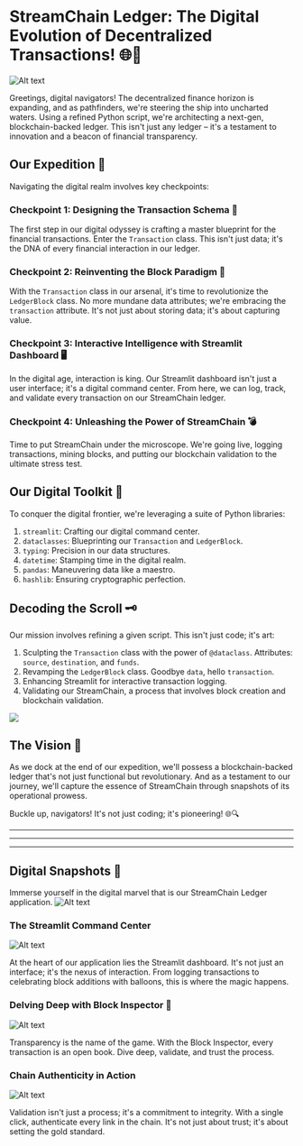 # StreamChain Ledger: The Digital Evolution of Decentralized Transactions! 🌐💼
![Alt text](Instructions/Images/dreamshaper.jpg)

Greetings, digital navigators! The decentralized finance horizon is expanding, and as pathfinders, we're steering the ship into uncharted waters. Using a refined Python script, we're architecting a next-gen, blockchain-backed ledger. This isn't just any ledger – it's a testament to innovation and a beacon of financial transparency.

## Our Expedition 🚀

Navigating the digital realm involves key checkpoints:

### Checkpoint 1: Designing the Transaction Schema 📜

The first step in our digital odyssey is crafting a master blueprint for the financial transactions. Enter the `Transaction` class. This isn't just data; it's the DNA of every financial interaction in our ledger.

### Checkpoint 2: Reinventing the Block Paradigm 🔗

With the `Transaction` class in our arsenal, it's time to revolutionize the `LedgerBlock` class. No more mundane data attributes; we're embracing the `transaction` attribute. It's not just about storing data; it's about capturing value.

### Checkpoint 3: Interactive Intelligence with Streamlit Dashboard 🖥️

In the digital age, interaction is king. Our Streamlit dashboard isn't just a user interface; it's a digital command center. From here, we can log, track, and validate every transaction on our StreamChain ledger.

### Checkpoint 4: Unleashing the Power of StreamChain 💣

Time to put StreamChain under the microscope. We're going live, logging transactions, mining blocks, and putting our blockchain validation to the ultimate stress test.

## Our Digital Toolkit 🔧

To conquer the digital frontier, we're leveraging a suite of Python libraries:

1. `streamlit`: Crafting our digital command center.
2. `dataclasses`: Blueprinting our `Transaction` and `LedgerBlock`.
3. `typing`: Precision in our data structures.
4. `datetime`: Stamping time in the digital realm.
5. `pandas`: Maneuvering data like a maestro.
6. `hashlib`: Ensuring cryptographic perfection.

## Decoding the Scroll 🗝️

Our mission involves refining a given script. This isn't just code; it's art:

1. Sculpting the `Transaction` class with the power of `@dataclass`. Attributes: `source`, `destination`, and `funds`.
2. Revamping the `LedgerBlock` class. Goodbye `data`, hello `transaction`.
3. Enhancing Streamlit for interactive transaction logging.
4. Validating our StreamChain, a process that involves block creation and blockchain validation.

![
](Instructions/Images/vision.jpg)

## The Vision 🎯

As we dock at the end of our expedition, we'll possess a blockchain-backed ledger that's not just functional but revolutionary. And as a testament to our journey, we'll capture the essence of StreamChain through snapshots of its operational prowess.

Buckle up, navigators! It's not just coding; it's pioneering! 🌐🔍

---
---
---


## Digital Snapshots 📸

Immerse yourself in the digital marvel that is our StreamChain Ledger application.
![Alt text](Instructions/Images/streamchain.png)


### The Streamlit Command Center
![Alt text](Instructions/Images/coimmandcenter.png)

At the heart of our application lies the Streamlit dashboard. It's not just an interface; it's the nexus of interaction. From logging transactions to celebrating block additions with balloons, this is where the magic happens.

### Delving Deep with Block Inspector 🔎
![Alt text](Instructions/Images/inspectorblock.png)

Transparency is the name of the game. With the Block Inspector, every transaction is an open book. Dive deep, validate, and trust the process.

### Chain Authenticity in Action
![Alt text](Instructions/Images/chainauthenticity.png)

Validation isn't just a process; it's a commitment to integrity. With a single click, authenticate every link in the chain. It's not just about trust; it's about setting the gold standard.
